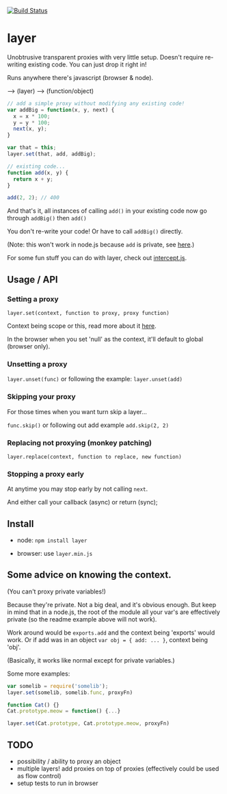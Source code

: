[![Build Status](https://travis-ci.org/lovebear/layer.png)](https://travis-ci.org/lovebear/layer)

# layer

Unobtrusive transparent proxies with very little setup. Doesn't require re-writing existing code. You can just drop it right in!

Runs anywhere there's javascript (browser & node).

--> (layer) --> (function/object)


```js
// add a simple proxy without modifying any existing code!
var addBig = function(x, y, next) { 
  x = x * 100;
  y = y * 100;
  next(x, y);
}

var that = this;
layer.set(that, add, addBig);

// existing code...
function add(x, y) {
  return x + y;
}

add(2, 2); // 400
```
And that's it, all instances of calling `add()` in your existing code now go through `addBig()` then `add()`

You don't re-write your code! Or have to call `addBig()` directly.

(Note: this won't work in node.js because `add` is private, see [here](#some-advice-on-knowing-the-context).)

For some fun stuff you can do with layer, check out [intercept.js](https://github.com/lovebear/intercept.js).

## Usage / API

### Setting a proxy

`layer.set(context, function to proxy, proxy function)`

Context being scope or this, read more about it [here](#some-advice-on-knowing-the-context).

In the browser when you set 'null' as the context, it'll default to global (browser only).

### Unsetting a proxy

`layer.unset(func)` or following the example: `layer.unset(add)`

### Skipping your proxy
For those times when you want turn skip a layer...

`func.skip()` or following out add example `add.skip(2, 2)`

### Replacing not proxying (monkey patching)

`layer.replace(context, function to replace, new function)`

### Stopping a proxy early

At anytime you may stop early by not calling `next`.

And either call your callback (async) or return (sync);

## Install

- node:
`npm install layer`

- browser:
use `layer.min.js`


## Some advice on knowing the context. 

(You can't proxy private variables!)

Because they're private. Not a big deal, and it's obvious enough. But keep in mind that in a node.js, the root of the module all your var's are effectively private (so the readme example above will not work).

Work around would be `exports.add` and the context being 'exports' would work.
Or if add was in an object `var obj = { add: ... }`, context being 'obj'.

(Basically, it works like normal except for private variables.)

Some more examples:

```js
var somelib = require('somelib'); 
layer.set(somelib, somelib.func, proxyFn)
```

```js
function Cat() {}
Cat.prototype.meow = function() {...}

layer.set(Cat.prototype, Cat.prototype.meow, proxyFn)
```

## TODO
- possibility / ability to proxy an object
- multiple layers! add proxies on top of proxies (effectively could be used as flow control)
- setup tests to run in browser
